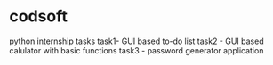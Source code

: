 # codsoft
python internship tasks
task1- GUI based to-do list
task2 - GUI based calulator with basic functions
task3 - password generator application 
